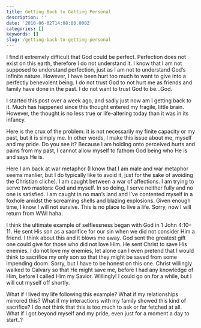 ```yaml
---
title: Getting Back to Getting Personal
description: ''
date: '2010-06-02T14:08:00.000Z'
categories: []
keywords: []
slug: /getting-back-to-getting-personal
---
```


I find it extremely difficult that God could be perfect. Perfection does not exist on this earth, therefore I do not understand it. I know that I am not supposed to understand perfection, just as I am not to understand God’s infinite nature. However, I have been hurt too much to want to give into a perfectly benevolent being. I do not trust God to not hurt me as friends and family have done in the past. I do not want to trust God to be…God.

I started this post over a week ago, and sadly just now am I getting back to it. Much has happened since this thought entered my fragile, little brain. However, the thought is no less true or life-altering today than it was in its infancy.

Here is the crux of the problem: it is not necessarily my finite capacity or my past, but it is simply me. In other words, I make this issue about me, myself and my pride. Do you see it? Because I am holding onto perceived hurts and pains from my past, I cannot allow myself to fathom God being who He is and says He is.

Here I am back at war metaphor (I know that I am male and war metaphor seems manlier, but I do typically like to avoid it, just for the sake of avoiding the Christian cliche). I am caught between a war of affections. I am trying to serve two masters: God and myself. In so doing, I serve neither fully and no one is satisfied. I am caught in no man’s land and I’ve contented myself in a foxhole amidst the screaming shells and blazing explosions. Given enough time, I know I will not survive. This is no place to live a life. Sorry, now I will return from WWI haha.

I think the ultimate example of selflessness began with God in 1 John 4:10–11. He sent His son as a sacrifice for our sin when we did not consider Him a friend. I think about this and it blows me away. God sent the greatest gift one could give for those who did not love Him. He sent Christ to save His enemies. I do not love my enemies, let alone can I even pretend that I would think to sacrifice my only son so that they might be saved from some impending doom. Sorry, but I have to be honest on this one. Christ willingly walked to Calvary so that He might save me, before I had any knowledge of Him, before I called Him my Savior. Willingly! I could go on for a while, but I will cut myself off shortly.

What if I lived my life following this example? What if my relationships mirrored this? What if my interactions with my family showed this kind of sacrifice? I do not think that this is too much to ask or far fetched at all. What if I got beyond myself and my pride, even just for a moment a day to start..?
